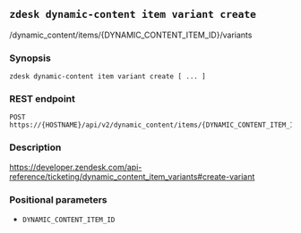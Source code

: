 ## `zdesk dynamic-content item variant create`

/dynamic_content/items/{DYNAMIC_CONTENT_ITEM_ID}/variants

### Synopsis

    zdesk dynamic-content item variant create [ ... ]

### REST endpoint

    POST https://{HOSTNAME}/api/v2/dynamic_content/items/{DYNAMIC_CONTENT_ITEM_ID}/variants

### Description

https://developer.zendesk.com/api-reference/ticketing/dynamic_content_item_variants#create-variant

### Positional parameters

* `DYNAMIC_CONTENT_ITEM_ID`

